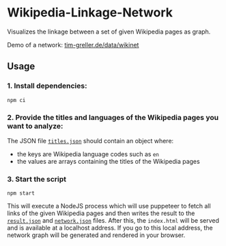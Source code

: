 # Wikipedia-Linkage-Network

Visualizes the linkage between a set of given Wikipedia pages as graph.

Demo of a network: [tim-greller.de/data/wikinet](https://tim-greller.de/data/wikinet/)

## Usage

### 1. Install dependencies:
```
npm ci
```

### 2. Provide the titles and languages of the Wikipedia pages you want to analyze:
The JSON file [`titles.json`](./titles.json) should contain an object where:
 - the keys are Wikipedia language codes such as `en`
 - the values are arrays containing the titles of the Wikipedia pages
 
### 3. Start the script
```
npm start
```
This will execute a NodeJS process which will use puppeteer to fetch all links of the given Wikipedia pages and then writes the result to the [`result.json`](./result.json) and [`network.json`](./network.json) files.
After this, the `index.html` will be served and is available at a localhost address. If you go to this local address, the network graph will be generated and rendered in your browser.
